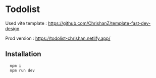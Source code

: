 # Todolist

Used vite template :
https://github.com/ChrishanZ/template-fast-dev-design

Prod version :
https://todolist-chrishan.netlify.app/

## Installation

```bash
  npm i
  npm run dev
```
